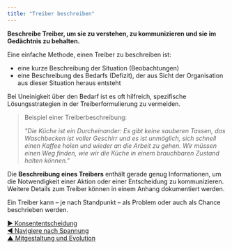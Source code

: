 ```yaml
---
title: "Treiber beschreiben"
---
```



**Beschreibe Treiber, um sie zu verstehen, zu kommunizieren und sie im Gedächtnis zu behalten.**

Eine einfache Methode, einen Treiber zu beschreiben ist:

- eine kurze Beschreibung der Situation (Beobachtungen) 
- eine Beschreibung des Bedarfs (Defizit), der aus Sicht der Organisation aus dieser Situation heraus entsteht 

Bei Uneinigkeit über den Bedarf ist es oft hilfreich, spezifische Lösungsstrategien in der Treiberformulierung zu vermeiden.


> Beispiel einer Treiberbeschreibung:
> 
> *"Die Küche ist ein Durcheinander: Es gibt keine sauberen Tassen, das Waschbecken ist voller Geschirr und es ist unmöglich, sich schnell einen Kaffee holen und wieder an die Arbeit zu gehen. Wir müssen einen Weg finden, wie wir die Küche in einem brauchbaren Zustand halten können."*

Die **Beschreibung eines Treibers** enthält gerade genug Informationen, um die Notwendigkeit einer Aktion oder einer Entscheidung zu kommunizieren. Weitere Details zum Treiber können in einem Anhang dokumentiert werden.

Ein Treiber kann – je nach Standpunkt – als Problem oder auch als Chance beschrieben werden.

[&#9654; Konsententscheidung](consent-decision-making.html)<br/>[&#9664; Navigiere nach Spannung](navigate-via-tension.html)<br/>[&#9650; Mitgestaltung und Evolution](co-creation-and-evolution.html)

